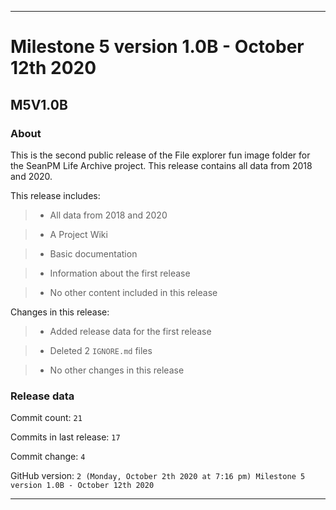 
***

# Milestone 5 version 1.0B - October 12th 2020

## M5V1.0B

### About

This is the second public release of the File explorer fun image folder for the SeanPM Life Archive project. This release contains all data from 2018 and 2020.

This release includes:

> * All data from 2018 and 2020

> * A Project Wiki

> * Basic documentation

> * Information about the first release

> * No other content included in this release

Changes in this release:

> * Added release data for the first release

> * Deleted 2 `IGNORE.md` files

> * No other changes in this release

### Release data

Commit count: `21`

Commits in last release: `17`

Commit change: `4`

GitHub version: `2 (Monday, October 2th 2020 at 7:16 pm) Milestone 5 version 1.0B - October 12th 2020`

***
